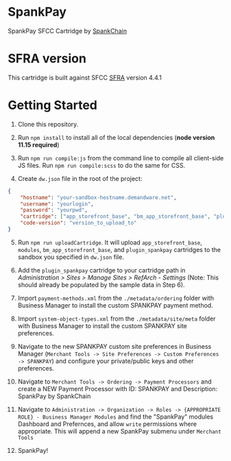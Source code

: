 # SpankPay

SpankPay SFCC Cartridge by [SpankChain](https://www.spankchain.com)

# SFRA version

This cartridge is built against SFCC [SFRA](https://github.com/SalesforceCommerceCloud/storefront-reference-architecture) version 4.4.1

# Getting Started

1. Clone this repository.

2. Run `npm install` to install all of the local dependencies (**node version 11.15 required**)

3. Run `npm run compile:js` from the command line to compile all client-side JS files. Run `npm run compile:scss` to do the same for CSS.

4. Create `dw.json` file in the root of the project:
```json
{
	"hostname": "your-sandbox-hostname.demandware.net",
	"username": "yourlogin",
	"password": "yourpwd",
	"cartridge": ["app_storefront_base", "bm_app_storefront_base", "plugin_spankpay", "modules"],
	"code-version": "version_to_upload_to"
}
```

5. Run `npm run uploadCartridge`. It will upload `app_storefront_base`, `modules`, `bm_app_storefront_base`, and `plugin_spankpay` cartridges to the sandbox you specified in `dw.json` file.

6. Add the `plugin_spankpay` cartridge to your cartridge path in _Administration >  Sites >  Manage Sites > RefArch - Settings_ (Note: This should already be populated by the sample data in Step 6).

7. Import `payment-methods.xml` from the `./metadata/ordering` folder with Business Manager to install the custom SPANKPAY payment method.

8. Import `system-object-types.xml` from the `./metadata/site/meta` folder with Business Manager to install the custom SPANKPAY site preferences.

9. Navigate to the new SPANKPAY custom site preferences in Business Manager (`Merchant Tools -> Site Preferences -> Custom Preferences -> SPANKPAY`) and configure your private/public keys and other preferences.

10. Navigate to `Merchant Tools -> Ordering -> Payment Processors` and create a NEW Payment Processor with ID: SPANKPAY and Description: SpankPay by SpankChain

11. Navigate to `Administration -> Organization -> Roles -> {APPROPRIATE ROLE} - Business Manager Modules` and find the "SpankPay" modules Dashboard and Prefernces, and allow `write` permissions where appropriate. This will append a new SpankPay submenu under `Merchant Tools`

12. SpankPay!
